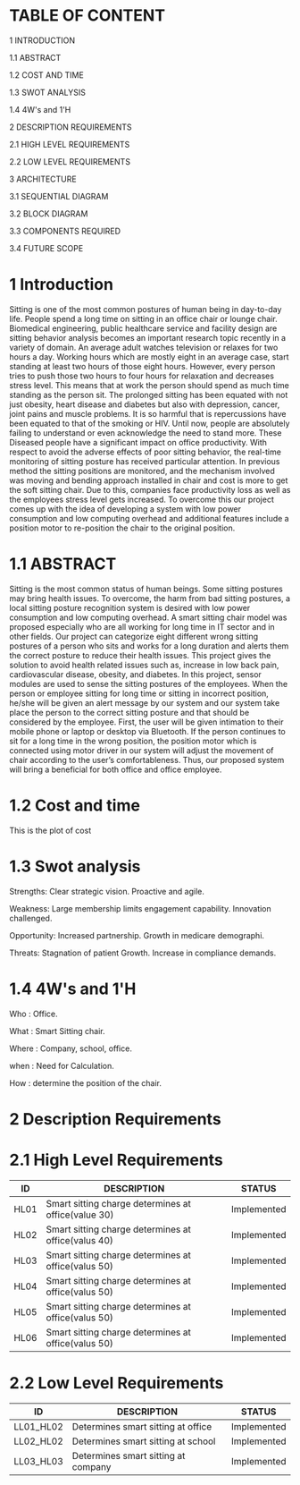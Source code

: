 # TABLE OF CONTENT

1 INTRODUCTION

1.1 ABSTRACT

1.2 COST AND TIME 

1.3 SWOT ANALYSIS

1.4 4W's and 1'H

2 DESCRIPTION REQUIREMENTS 

2.1 HIGH LEVEL REQUIREMENTS

2.2 LOW LEVEL REQUIREMENTS

3 ARCHITECTURE

3.1 SEQUENTIAL DIAGRAM

3.2 BLOCK DIAGRAM

3.3 COMPONENTS REQUIRED

3.4 FUTURE SCOPE

# 1 Introduction
Sitting is one of the most common postures of human being in day-to-day life.
People spend a long time on sitting in an office chair or lounge chair. Biomedical
engineering, public healthcare service and facility design are sitting behavior analysis
becomes an important research topic recently in a variety of
domain. An average adult watches television or relaxes for two hours a day. Working
hours which are mostly eight in an average case, start standing at least two hours of
those eight hours. However, every person tries to push those two hours to four hours
for relaxation and decreases stress level. This means that at work the person should
spend as much time standing as the person sit. The prolonged sitting has been equated
with not just obesity, heart disease and diabetes but also with depression, cancer, joint
pains and muscle problems. It is so harmful that is repercussions have been equated to
that of the smoking or HIV.
Until now, people are absolutely failing to understand or even acknowledge the
need to stand more. These Diseased people have a significant impact on office
productivity. With respect to avoid the adverse effects of poor sitting behavior, the
real-time monitoring of sitting posture has received particular attention.
In previous method the sitting positions are monitored, and the mechanism
involved was moving and bending approach installed in chair and cost is more to get
the soft sitting chair. Due to this, companies face productivity loss as well as the
employees stress level gets increased. To overcome this our project comes up with the
idea of developing a system with low power consumption and low computing overhead
and additional features include a position motor to re-position the chair to the original
position.

# 1.1 ABSTRACT 
Sitting is the most common status of human beings. Some sitting postures may bring
health issues. To overcome, the harm from bad sitting postures, a local sitting posture
recognition system is desired with low power consumption and low computing
overhead. A smart sitting chair model was proposed especially who are all working for
long time in IT sector and in other fields. Our project can categorize eight different
wrong sitting postures of a person who sits and works for a long duration and alerts
them the correct posture to reduce their health issues. This project gives the solution to
avoid health related issues such as, increase in low back pain, cardiovascular disease,
obesity, and diabetes. In this project, sensor modules are used to sense the sitting
postures of the employees. When the person or employee sitting for long time or sitting
in incorrect position, he/she will be given an alert message by our system and our system
take place the person to the correct sitting posture and that should be considered by the
employee. First, the user will be given intimation to their mobile phone or laptop or
desktop via Bluetooth. If the person continues to sit for a long time in the wrong
position, the position motor which is connected using motor driver in our system will
adjust the movement of chair according to the user’s comfortableness. Thus, our
proposed system will bring a beneficial for both office and office employee.

# 1.2 Cost and time

This is the plot of cost

# 1.3 Swot analysis

Strengths:
Clear strategic vision.
Proactive and agile.

Weakness:
Large membership limits engagement capability.
Innovation challenged.
 
Opportunity:
Increased partnership.
Growth in medicare demographi.

Threats:
Stagnation of patient Growth.
Increase in compliance demands.

# 1.4 4W's and 1'H
 Who : Office.

 What : Smart Sitting chair.

 Where : Company, school, office.

 when : Need for Calculation.

 How : determine the position of the chair.

#  2 Description Requirements

# 2.1 High Level Requirements
|**ID**|**DESCRIPTION**|**STATUS**| 
|----|----|----|
|HL01| Smart sitting charge determines at office(value 30)| Implemented
|HL02| Smart sitting charge determines at office(valus 40)| Implemented
|HL03| Smart sitting charge determines at office(valus 50)| Implemented        
|HL04| Smart sitting charge determines at office(valus 50)| Implemented
|HL05| Smart sitting charge determines at office(valus 50)| Implemented 
|HL06| Smart sitting charge determines at office(valus 50)| Implemented  
     
# 2.2 Low Level Requirements
|**ID**|**DESCRIPTION**|**STATUS**|
|---|---|---|
|LL01_HL02| Determines smart sitting at office|  Implemented
|LL02_HL02| Determines smart sitting at school|  Implemented        
|LL03_HL03| Determines smart sitting at company| Implemented
